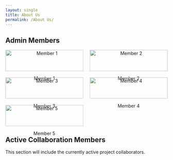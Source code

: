 ```yaml
---
layout: single
title: About Us
permalink: /About Us/
---
```


## Admin Members

<div style="display: grid; grid-template-columns: repeat(2, 1fr); gap: 20px;">

<div style="text-align: center;">
  <img src="/path/to/image1.jpg" alt="Member 1" style="width:100%;">
  <p>Member 1</p>
</div>

<div style="text-align: center;">
  <img src="/path/to/image2.jpg" alt="Member 2" style="width:100%;">
  <p>Member 2</p>
</div>

<div style="text-align: center;">
  <img src="/path/to/image3.jpg" alt="Member 3" style="width:100%;">
  <p>Member 3</p>
</div>

<div style="text-align: center;">
  <img src="/path/to/image4.jpg" alt="Member 4" style="width:100%;">
  <p>Member 4</p>
</div>

<div style="text-align: center;">
  <img src="/path/to/image5.jpg" alt="Member 5" style="width:100%;">
  <p>Member 5</p>
</div>

</div>

## Active Collaboration Members

This section will include the currently active project collaborators.

